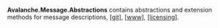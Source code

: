 ﻿<b>Avalanche.Message.Abstractions</b> contains abstractions and extension methods for message descriptions,
[[git]](https://github.com/tagcode/Avalanche.Message/Avalanche.Message.Abstractions/), 
[[www]](https://avalanche.fi/Avalanche.Core/Avalanche.Message/docs/), 
[[licensing]](https://avalanche.fi/Avalanche.Core/license/index.html).
